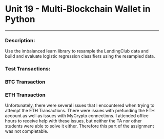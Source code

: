 # Unit 19 - Multi-Blockchain Wallet in Python

------------------

### **Description:**

Use the imbalanced learn library to resample the LendingClub data and build and evaluate logistic regression classifiers using the resampled data.

### **Test Transactions:**

### **BTC Transaction**

### **ETH Transaction**
Unfortunately, there were several issues that I encountered when trying to attempt the ETH Transactions.  There were issues with prefunding the ETH account as well as issues with MyCrypto connections.  I attended office hours to receive help with these issues, but neither the TA nor other students were able to solve it either.  Therefore this part of the assignment was not completable.